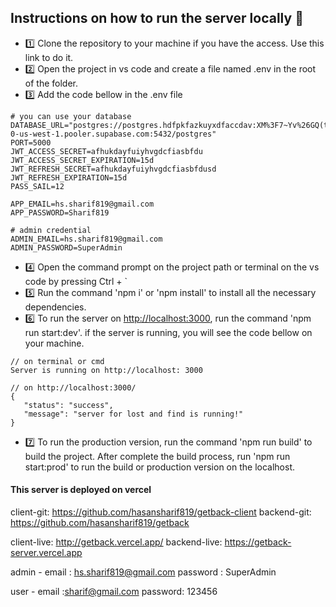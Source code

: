## Instructions on how to run the server locally 📝

- 1️⃣ Clone the repository to your machine if you have the access. Use this link to do it.
- 2️⃣ Open the project in vs code and create a file named .env in the root of the folder.
- 3️⃣ Add the code bellow in the .env file

```
# you can use your database
DATABASE_URL="postgres://postgres.hdfpkfazkuyxdfaccdav:XM%3F7~Yv%26GQ(t%26b%3F@aws-0-us-west-1.pooler.supabase.com:5432/postgres"
PORT=5000
JWT_ACCESS_SECRET=afhukdayfuiyhvgdcfiasbfdu
JWT_ACCESS_SECRET_EXPIRATION=15d
JWT_REFRESH_SECRET=afhukdayfuiyhvgdcfiasbfdusd
JWT_REFRESH_EXPIRATION=15d
PASS_SAIL=12

APP_EMAIL=hs.sharif819@gmail.com
APP_PASSWORD=Sharif819

# admin credential
ADMIN_EMAIL=hs.sharif819@gmail.com
ADMIN_PASSWORD=SuperAdmin

```

- 4️⃣ Open the command prompt on the project path or terminal on the vs code by pressing Ctrl + `
- 5️⃣ Run the command 'npm i' or 'npm install' to install all the necessary dependencies.
- 6️⃣ To run the server on <http://localhost:3000>, run the command 'npm run start:dev'. if the server is running, you will see the code bellow on your machine.

```
// on terminal or cmd
Server is running on http://localhost: 3000

// on http://localhost:3000/
{
   "status": "success",
   "message": "server for lost and find is running!"
}
```

- 7️⃣ To run the production version, run the command 'npm run build' to build the project. After complete the build process, run 'npm run start:prod' to run the build or production version on the localhost.

#### This server is deployed on vercel

client-git: <https://github.com/hasansharif819/getback-client>
backend-git: <https://github.com/hasansharif819/getback>

client-live: <http://getback.vercel.app/>
backend-live: <https://getback-server.vercel.app>

admin -
email : <hs.sharif819@gmail.com>
password : SuperAdmin

user -
email :sharif@gmail.com
password: 123456

